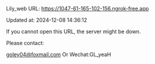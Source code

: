 Lily_web URL: https://1047-61-165-102-156.ngrok-free.app

Updated at: 2024-12-08 14:36:12

If you cannot open this URL, the server might be down.

Please contact: 

goley04@foxmail.com Or Wechat:GL_yeaH
